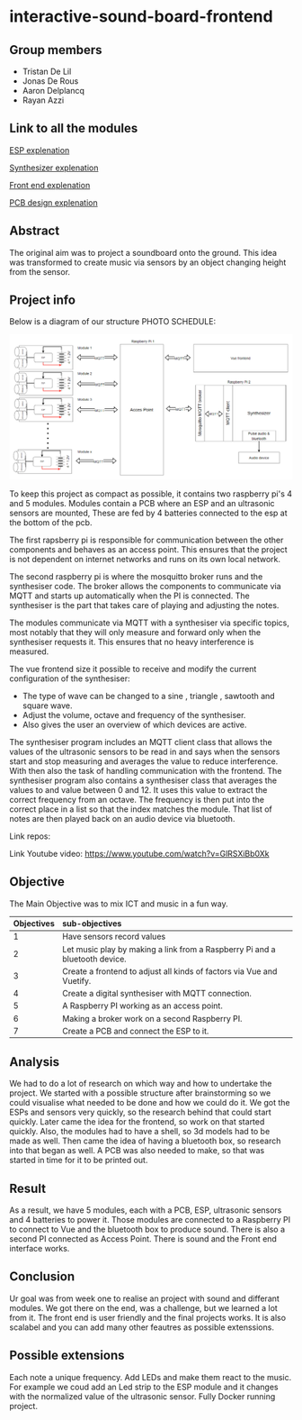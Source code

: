 # interactive-sound-board-frontend

## Group members

- Tristan De Lil
- Jonas De Rous
- Aaron Delplancq
- Rayan Azzi

## Link to all the modules

[ESP explenation](https://github.com/vives-project-xp/interactive-sound-board-ESP)

[Synthesizer explenation](https://github.com/vives-project-xp/interactive-sound-board-synthesizer)

[Front end explenation](https://github.com/vives-project-xp/interactive-sound-board-frontend)

[PCB design explenation](https://www.youtube.com/watch?v=xvFZjo5PgG0)

## Abstract

The original aim was to project a soundboard onto the ground.
This idea was transformed to create music via sensors by an object
changing height from the sensor.

## Project info

Below is a diagram of our structure
PHOTO SCHEDULE:

![sheme](./img/schema)

To keep this project as compact as possible, it contains two raspberry pi's 4 and 5 modules. Modules contain a PCB where an ESP and an ultrasonic sensors are mounted,
These are fed by 4 batteries connected to the esp at the bottom of the pcb.

The first rapsberry pi is responsible for communication between the other components and behaves as an access point. This ensures that the project is not dependent on internet networks and runs on its own local network.

The second raspberry pi is where the mosquitto broker runs and the synthesiser code.
The broker allows the components to communicate via MQTT and starts up automatically when the PI is connected. The synthesiser is the part that takes care of playing and adjusting the notes.

The modules communicate via MQTT with a synthesiser via specific topics, most notably that they will only measure and forward only when the synthesiser requests it.
This ensures that no heavy interference is measured.

The vue frontend size it possible to receive and modify the current configuration of the synthesiser:

- The type of wave can be changed to a sine , triangle , sawtooth and square wave.
- Adjust the volume, octave and frequency of the synthesiser.
- Also gives the user an overview of which devices are active.

The synthesiser program includes an MQTT client class that allows the values of the ultrasonic sensors to be read in and says when the sensors start and stop measuring and averages the value to reduce interference.
With then also the task of handling communication with the frontend.
The synthesiser program also contains a synthesiser class that averages the values to and value between 0 and 12.
It uses this value to extract the correct frequency from an octave.
The frequency is then put into the correct place in a list so that the index matches the module.
That list of notes are then played back on an audio device via bluetooth.

Link repos:

Link Youtube video: https://www.youtube.com/watch?v=GlRSXiBb0Xk

## Objective

The Main Objective was to mix ICT and music in a fun way.

| Objectives | sub-objectives
| :----- | :---------------------------------------------------------------------------------------|
| 1 | Have sensors record values |
| 2 | Let music play by making a link from a Raspberry Pi and a bluetooth device.|
| 3 | Create a frontend to adjust all kinds of factors via Vue and Vuetify.|
| 4 | Create a digital synthesiser with MQTT connection.|
| 5 | A Raspberry PI working as an access point.|
| 6 | Making a broker work on a second Raspberry PI.
| 7 | Create a PCB and connect the ESP to it.|

## Analysis

We had to do a lot of research on which way and how to undertake the project. We started with a possible structure after brainstorming so we could visualise what needed to be done and how we could do it.
We got the ESPs and sensors very quickly, so the research behind that could start quickly. Later came the idea for the frontend, so work on that started quickly. Also, the modules had to have a shell, so 3d models had to be made as well. Then came the idea of having a bluetooth box, so research into that began as well. A PCB was also needed to make, so that was started in time for it to be printed out.

## Result

As a result, we have 5 modules, each with a PCB, ESP, ultrasonic sensors and 4 batteries to power it. Those modules are connected to a Raspberry PI to connect to Vue and the bluetooth box to produce sound. There is also a second PI connected as Access Point. There is sound and the Front end interface works.

## Conclusion

Ur goal was from week one to realise an project with sound and differant modules. We got there on the end, was a challenge, but we learned a lot from it. The front end is user friendly and the final projects works. It is also scalabel and you can add many other feautres as possible extenssions.

## Possible extensions

Each note a unique frequency. Add LEDs and make them react to the music. For example we coud add an Led strip to the ESP module and it changes with the normalized value of the ultrasonic sensor. Fully Docker running project.
